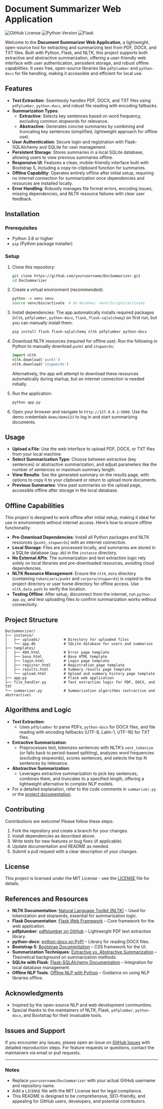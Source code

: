 # Document Summarizer Web Application

![GitHub License](https://img.shields.io/github/license/xAI/DocSummarizer?style=flat-square)
![Python Version](https://img.shields.io/badge/Python-3.8+-blue.svg?style=flat-square)
![Flask](https://img.shields.io/badge/Flask-2.x-green.svg?style=flat-square)

Welcome to the **Document Summarizer Web Application**, a lightweight, open-source tool for extracting and summarizing text from PDF, DOCX, and TXT files. Built with Python, Flask, and NLTK, this project supports both extractive and abstractive summarization, offering a user-friendly web interface with user authentication, persistent storage, and robust offline capabilities. It uses free, open-source libraries like `pdfplumber` and `python-docx` for file handling, making it accessible and efficient for local use.

## Features
- **Text Extraction**: Seamlessly handles PDF, DOCX, and TXT files using `pdfplumber`, `python-docx`, and robust file reading with encoding fallbacks.
- **Summarization Types**:
  - **Extractive**: Selects key sentences based on word frequency, excluding common stopwords for relevance.
  - **Abstractive**: Generates concise summaries by combining and truncating key sentences (simplified, lightweight approach for offline use).
- **User Authentication**: Secure login and registration with Flask-SQLAlchemy and SQLite for user management.
- **Persistent Storage**: Stores summaries in a local SQLite database, allowing users to view previous summaries offline.
- **Responsive UI**: Features a clean, mobile-friendly interface built with Bootstrap 5, including a copy-to-clipboard function for summaries.
- **Offline Capability**: Operates entirely offline after initial setup, requiring no internet connection for summarization once dependencies and resources are installed locally.
- **Error Handling**: Robustly manages file format errors, encoding issues, missing dependencies, and NLTK resource failures with clear user feedback.

## Installation

### Prerequisites
- Python 3.8 or higher
- `pip` (Python package installer)

### Setup
1. Clone this repository:
   ```bash
   git clone https://github.com/yourusername/DocSummarizer.git
   cd DocSummarizer
   ```

2. Create a virtual environment (recommended):
   ```bash
   python -m venv venv
   source venv/bin/activate  # On Windows: venv\Scripts\activate
   ```

3. Install dependencies:
   The app automatically installs required packages (`nltk`, `pdfplumber`, `python-docx`, `flask`, `flask-sqlalchemy`) on first run, but you can manually install them:
   ```bash
   pip install flask flask-sqlalchemy nltk pdfplumber python-docx
   ```

4. Download NLTK resources (required for offline use):
   Run the following in Python to manually download `punkt` and `stopwords`:
   ```python
   import nltk
   nltk.download('punkt')
   nltk.download('stopwords')
   ```
   Alternatively, the app will attempt to download these resources automatically during startup, but an internet connection is needed initially.

5. Run the application:
   ```bash
   python app.py
   ```

6. Open your browser and navigate to `http://127.0.0.1:5000`. Use the demo credentials `demo/demo123` to log in and start summarizing documents.

## Usage
- **Upload a File**: Use the web interface to upload PDF, DOCX, or TXT files from your local machine.
- **Select Summarization Type**: Choose between extractive (key sentences) or abstractive summarization, and adjust parameters like the number of sentences or maximum summary length.
- **View Results**: See the generated summary on the results page, with options to copy it to your clipboard or return to upload more documents.
- **Previous Summaries**: View past summaries on the upload page, accessible offline after storage in the local database.

## Offline Capabilities
This project is designed to work offline after initial setup, making it ideal for use in environments without internet access. Here’s how to ensure offline functionality:
- **Pre-Download Dependencies**: Install all Python packages and NLTK resources (`punkt`, `stopwords`) with an internet connection.
- **Local Storage**: Files are processed locally, and summaries are stored in a SQLite database (`app.db`) in the `instance` directory.
- **No External APIs**: The summarization and text extraction logic rely solely on local libraries and pre-downloaded resources, avoiding cloud dependencies.
- **NLTK Resource Management**: Ensure the `nltk_data` directory (containing `tokenizers/punkt` and `corpora/stopwords`) is copied to the project directory or user home directory for offline access. Use `nltk.data.path` to verify the location.
- **Testing Offline**: After setup, disconnect from the internet, run `python app.py`, and test uploading files to confirm summarization works without connectivity.

## Project Structure
```
DocSummarizer/
├── instance/
│   ├── uploads/           # Directory for uploaded files
│   └── app.db             # SQLite database for users and summaries
├── templates/
│   ├── 404.html           # Error page template
│   ├── base.html          # Base HTML template
│   ├── login.html         # Login page template
│   ├── register.html      # Registration page template
│   ├── results.html       # Summary results page template
│   └── upload.html        # Upload and summary history page template
├── app.py                 # Flask web application
├── file_handler.py        # Text extraction logic for PDF, DOCX, and TXT
└── summarizer.py          # Summarization algorithms (extractive and abstractive)
```

## Algorithms and Logic
- **Text Extraction**:
  - Uses `pdfplumber` to parse PDFs, `python-docx` for DOCX files, and file reading with encoding fallbacks (UTF-8, Latin-1, UTF-16) for TXT files.
- **Extractive Summarization**:
  - Preprocesses text, tokenizes sentences with NLTK’s `sent_tokenize` (or falls back to period-based splitting), analyzes word frequencies (excluding stopwords), scores sentences, and selects the top N sentences by relevance.
- **Abstractive Summarization**:
  - Leverages extractive summarization to pick key sentences, combines them, and truncates to a specified length, offering a lightweight alternative to complex NLP models.
- For a detailed explanation, refer to the code comments in `summarizer.py` or the [project documentation](#references-and-resources).

## Contributing
Contributions are welcome! Please follow these steps:
1. Fork the repository and create a branch for your changes.
2. Install dependencies as described above.
3. Write tests for new features or bug fixes (if applicable).
4. Update documentation and README as needed.
5. Submit a pull request with a clear description of your changes.

## License
This project is licensed under the MIT License - see the [LICENSE](LICENSE) file for details.

## References and Resources
- **NLTK Documentation**: [Natural Language Toolkit (NLTK)](https://www.nltk.org/) – Used for tokenization and stopwords, essential for summarization logic.
- **Flask Documentation**: [Flask Web Framework](https://flask.palletsprojects.com/) – Core framework for the web application.
- **pdfplumber**: [pdfplumber on GitHub](https://github.com/jsvine/pdfplumber) – Lightweight PDF text extraction library.
- **python-docx**: [python-docx on PyPI](https://pypi.org/project/python-docx/) – Library for reading DOCX files.
- **Bootstrap 5**: [Bootstrap Documentation](https://getbootstrap.com/docs/5.1/getting-started/introduction/) – CSS framework for the UI.
- **Summarization Techniques**: [Extractive vs. Abstractive Summarization](https://towardsdatascience.com/extractive-vs-abstractive-summarization-understanding-the-difference-5b7e24f1c2a7) – Theoretical background on summarization methods.
- **SQLite with Flask**: [Flask-SQLAlchemy Documentation](https://flask-sqlalchemy.palletsprojects.com/) – Integration for local database management.
- **Offline NLP Tools**: [Offline NLP with Python](https://realpython.com/nlp-python/) – Guidance on using NLP libraries offline.

## Acknowledgments
- Inspired by the open-source NLP and web development communities.
- Special thanks to the maintainers of NLTK, Flask, `pdfplumber`, `python-docx`, and Bootstrap for their invaluable tools.

## Issues and Support
If you encounter any issues, please open an issue on [GitHub Issues](https://github.com/yourusername/DocSummarizer/issues) with detailed reproduction steps. For feature requests or questions, contact the maintainers via email or pull requests.

---

### Notes
- Replace `yourusername/DocSummarizer` with your actual GitHub username and repository name.
- Add a `LICENSE` file with the MIT License text for legal compliance.
- This README is designed to be comprehensive, SEO-friendly, and appealing for GitHub users, developers, and potential contributors.
